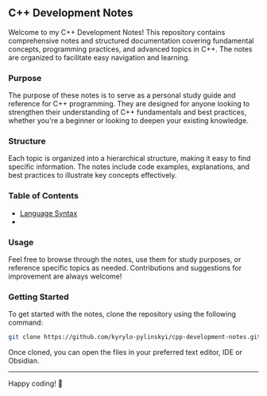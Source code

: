## C++ Development Notes

Welcome to my C++ Development Notes! This repository contains comprehensive notes and structured documentation covering fundamental concepts, programming practices, and advanced topics in C++. The notes are organized to facilitate easy navigation and learning.

### Purpose

The purpose of these notes is to serve as a personal study guide and reference for C++ programming. They are designed for anyone looking to strengthen their understanding of C++ fundamentals and best practices, whether you're a beginner or looking to deepen your existing knowledge.

### Structure

Each topic is organized into a hierarchical structure, making it easy to find specific information. The notes include code examples, explanations, and best practices to illustrate key concepts effectively.

### Table of Contents

- [Language Syntax](1_language_syntax/README.md)
- 
### Usage

Feel free to browse through the notes, use them for study purposes, or reference specific topics as needed. Contributions and suggestions for improvement are always welcome!

### Getting Started

To get started with the notes, clone the repository using the following command:

```bash
git clone https://github.com/kyrylo-pylinskyi/cpp-development-notes.git
```

Once cloned, you can open the files in your preferred text editor, IDE or Obsidian.

---

Happy coding! 🚀